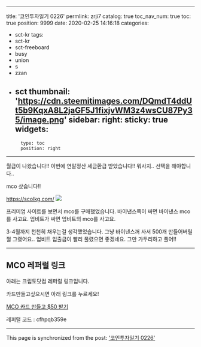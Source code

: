 
---
title: '코인투자일기 0226'
permlink: zrji7
catalog: true
toc_nav_num: true
toc: true
position: 9999
date: 2020-02-25 14:16:18
categories:
- sct-kr
tags:
- sct-kr
- sct-freeboard
- busy
- union
- s
- zzan
- sct
thumbnail: 'https://cdn.steemitimages.com/DQmdT4ddUt5b9KqxA8L2jaGF5J1fixjvWM3z4wsCU87Py35/image.png'
sidebar:
    right:
        sticky: true
widgets:
    -
        type: toc
        position: right
---


월급이 나왔습니다!! 이번에 연말정산 세금환급 받았습니다!! 
뭐사지.. 선택을 해야합니다..

mco 샀습니다!!

https://scolkg.com/
![](https://cdn.steemitimages.com/DQmdT4ddUt5b9KqxA8L2jaGF5J1fixjvWM3z4wsCU87Py35/image.png)

프리미엄 사이트를 보면서 mco를 구매했었습니다. 바이낸스쪽이 싸면 바이낸스 mco를 사고요. 업비트가 싸면 업비트의 mco를 사고요.

3-4월까지 천천히 채우는걸 생각했었습니다.
그냥 바이낸스꺼 사서 500개 만들어버릴껄 그랬어요..
업비트 입출금이 빨리 풀렸으면 좋겠네요. 그만 가두리하고 풀어!!



---

## MCO 레퍼럴 링크

아래는 크립토닷컴 레퍼럴 링크입니다.  

카드만들고싶으시면 아래 링크를 누르세요!

[MCO 카드 만들고 $50 받기](https://platinum.crypto.com/r/cfhpqb359e)  

레퍼럴 코드 : cfhpqb359e

- - -

This page is synchronized from the post: ['코인투자일기 0226'](https://steemit.com/@jacobyu/zrji7)
